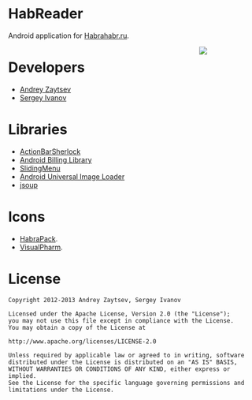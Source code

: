 HabReader
=========

Android application for [Habrahabr.ru](http://habrahabr.ru).

<a href="https://play.google.com/store/apps/details?id=net.meiolania.apps.habrahabr"><img src="http://www.android.com/images/brand/get_it_on_play_logo_large.png" align="right" style="margin: 0 100px 0 0;" /></a>


Developers
===========

- [Andrey Zaytsev](http://habrahabr.ru/users/aeinsam/)
- [Sergey Ivanov](http://habrahabr.ru/users/Falcon5F/)


Libraries
=======================

- [ActionBarSherlock](https://github.com/JakeWharton/ActionBarSherlock)
- [Android Billing Library](https://github.com/robotmedia/AndroidBillingLibrary)
- [SlidingMenu](https://github.com/AEinsam/SlidingMenu)
- [Android Universal Image Loader](https://github.com/nostra13/Android-Universal-Image-Loader)
- [jsoup](https://github.com/jhy/jsoup)


Icons
======

- [HabraPack](https://github.com/Incwadra/HabraPack).
- [VisualPharm](http://www.visualpharm.com/must_have_icon_set/).


License
========

	Copyright 2012-2013 Andrey Zaytsev, Sergey Ivanov
	
	Licensed under the Apache License, Version 2.0 (the "License");
	you may not use this file except in compliance with the License.
	You may obtain a copy of the License at
	
	http://www.apache.org/licenses/LICENSE-2.0
	
	Unless required by applicable law or agreed to in writing, software
	distributed under the License is distributed on an "AS IS" BASIS,
	WITHOUT WARRANTIES OR CONDITIONS OF ANY KIND, either express or implied.
	See the License for the specific language governing permissions and limitations under the License.

